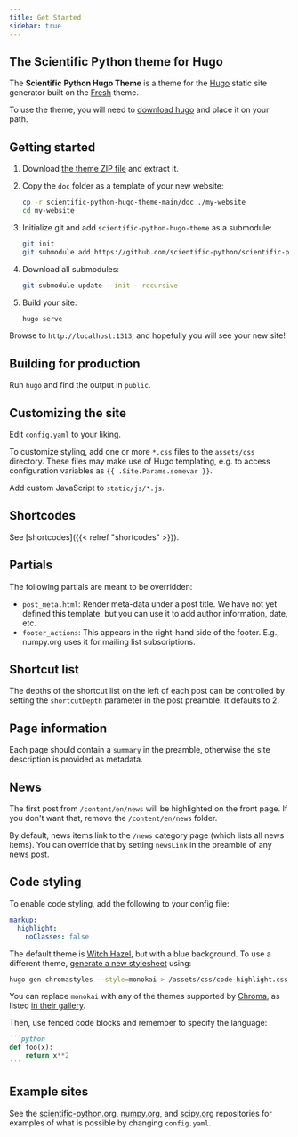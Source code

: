 ```yaml
---
title: Get Started
sidebar: true
---
```


## The Scientific Python theme for Hugo

The **Scientific Python Hugo Theme** is a theme for the
[Hugo](https://gohugo.io) static site generator built on the
[Fresh](https://github.com/StefMa/hugo-fresh) theme.

To use the theme, you will need to
[download hugo](https://github.com/gohugoio/hugo/releases)
and place it on your path.

## Getting started

1. Download [the theme ZIP file](https://github.com/scientific-python/scientific-python-hugo-theme/archive/refs/heads/main.zip) and extract it.
2. Copy the `doc` folder as a template of your new website:

   ```sh
   cp -r scientific-python-hugo-theme-main/doc ./my-website
   cd my-website
   ```

3. Initialize git and add `scientific-python-hugo-theme` as a submodule:

   ```sh
   git init
   git submodule add https://github.com/scientific-python/scientific-python-hugo-theme themes/scientific-python-hugo-theme
   ```

4. Download all submodules:

   ```sh
   git submodule update --init --recursive
   ```

5. Build your site:

   ```sh
   hugo serve
   ```

Browse to `http://localhost:1313`, and hopefully you will see your new site!

## Building for production

Run `hugo` and find the output in `public`.

## Customizing the site

Edit `config.yaml` to your liking.

To customize styling, add one or more `*.css` files to the `assets/css` directory.
These files may make use of Hugo templating,
e.g. to access configuration variables as `{{ .Site.Params.somevar }}`.

Add custom JavaScript to `static/js/*.js`.

## Shortcodes

See [shortcodes]({{< relref "shortcodes" >}}).

## Partials

The following partials are meant to be overridden:

- `post_meta.html`: Render meta-data under a post title.
                    We have not yet defined this template, but you can use it to add author information, date, etc.
- `footer_actions`: This appears in the right-hand side of the footer.  E.g., numpy.org uses it for mailing list subscriptions.

## Shortcut list

The depths of the shortcut list on the left of each post can be
controlled by setting the `shortcutDepth` parameter in the post
preamble.  It defaults to 2.

## Page information

Each page should contain a `summary` in the preamble, otherwise the
site description is provided as metadata.

## News

The first post from `/content/en/news` will be highlighted on the
front page.  If you don't want that, remove the `/content/en/news`
folder.

By default, news items link to the `/news` category page (which lists all news items).
You can override that by setting `newsLink` in the preamble of any news post.

## Code styling

To enable code styling, add the following to your config file:

```yaml
markup:
  highlight:
    noClasses: false
```

The default theme is [Witch
Hazel](https://github.com/theacodes/witchhazel), but with a blue
background.  To use a different theme, [generate a new
stylesheet](https://gohugo.io/content-management/syntax-highlighting/#highlight-shortcode)
using:

```bash
hugo gen chromastyles --style=monokai > /assets/css/code-highlight.css
```

You can replace `monokai` with any of the themes supported by
[Chroma](https://github.com/alecthomas/chroma), as listed [in their
gallery](https://xyproto.github.io/splash/docs/).

Then, use fenced code blocks and remember to specify the language:

````md
```python
def foo(x):
    return x**2
```
````

## Example sites

See the
[scientific-python.org](https://github.com/scientific-python/scientific-python.org),
[numpy.org](https://github.com/numpy/numpy.org), and
[scipy.org](https://github.com/scipy/scipy.org) repositories for
examples of what is possible by changing `config.yaml`.
